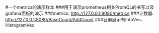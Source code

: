 #一个metrics的演示样本
###用于演示prometheus相关PromQL的书写以及grafana面板的演示
###metrics: http://127.0.0.1:8080/metrics
###计数器: http://127.0.0.1:8080/BaseCount/AddCount
###目前展示有InfoVec、HistogramVec